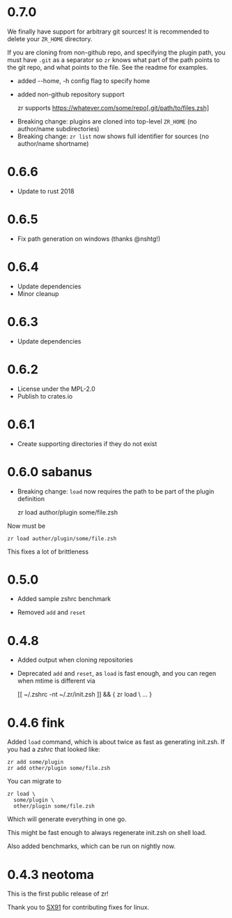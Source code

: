 # 0.7.0

We finally have support for arbitrary git sources!
It is recommended to delete your `ZR_HOME` directory.

If you are cloning from non-github repo, and specifying the plugin path, you must have `.git` as a separator so `zr` knows what part of the path points to the git repo, and what points to the file.
See the readme for examples.

+ added --home, -h config flag to specify home
+ added non-github repository support

    zr supports https://whatever.com/some/repo[.git/path/to/files.zsh]

- Breaking change: plugins are cloned into top-level `ZR_HOME` (no author/name subdirectories)
- Breaking change: `zr list` now shows full identifier for sources (no author/name shortname)

# 0.6.6

+ Update to rust 2018

# 0.6.5

+ Fix path generation on windows (thanks @nshtg!)

# 0.6.4

+ Update dependencies
+ Minor cleanup

# 0.6.3

+ Update dependencies

# 0.6.2

+ License under the MPL-2.0
+ Publish to crates.io

# 0.6.1

+ Create supporting directories if they do not exist

# 0.6.0 sabanus

- Breaking change: `load` now requires the path to be part of the plugin definition

    zr load author/plugin some/file.zsh

Now must be

    zr load author/plugin/some/file.zsh

This fixes a lot of brittleness

# 0.5.0

+ Added sample zshrc benchmark
- Removed `add` and `reset`

# 0.4.8

+ Added output when cloning repositories
- Deprecated `add` and `reset`, as `load` is fast enough, and you can regen when mtime is different via

    [[ ~/.zshrc -nt ~/.zr/init.zsh ]] && { zr load \ ... }

# 0.4.6 fink

Added `load` command, which is about twice as fast as generating init.zsh.
If you had a *zshrc* that looked like:

    zr add some/plugin
    zr add other/plugin some/file.zsh

You can migrate to

    zr load \
      some/plugin \
      other/plugin some/file.zsh

Which will generate everything in one go.

This might be fast enough to always regenerate init.zsh on shell load.

Also added benchmarks, which can be run on nightly now.

# 0.4.3 neotoma

This is the first public release of zr!

Thank you to [SX91](https://github.com/SX91) for contributing fixes for linux.
